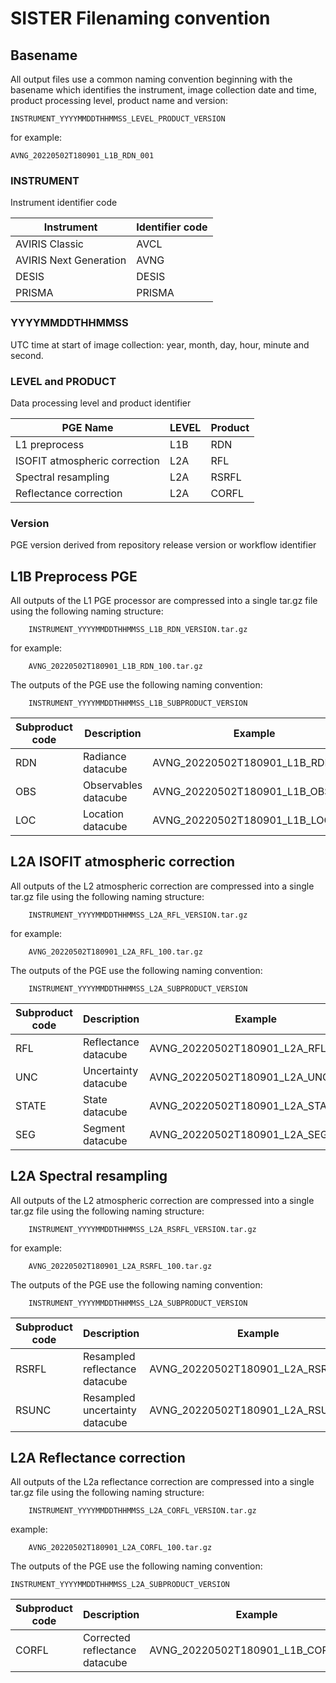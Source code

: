 # SISTER Filenaming convention

## Basename

All output files use a common naming convention beginning with the basename which identifies the instrument, image collection date and time, product processing level, product name and version:

	INSTRUMENT_YYYYMMDDTHHMMSS_LEVEL_PRODUCT_VERSION

for example:

	AVNG_20220502T180901_L1B_RDN_001

### **INSTRUMENT**
Instrument identifier code

| Instrument | Identifier code | 
| ---|---|
| AVIRIS Classic | AVCL |
| AVIRIS Next Generation| AVNG |
| DESIS | DESIS |
| PRISMA| PRISMA |
 
### **YYYYMMDDTHHMMSS** 

UTC time at start of image collection: year, month, day, hour, minute and second.
 
### LEVEL and PRODUCT
 
Data processing level and product identifier
 
| PGE Name | LEVEL | Product | 
| ---|---|---|
| L1 preprocess| L1B | RDN |
| ISOFIT atmospheric correction | L2A | RFL |
| Spectral resampling | L2A | RSRFL |
| Reflectance correction| L2A | CORFL |
 
### Version
PGE version derived from repository release version or workflow identifier
 
 
## L1B Preprocess PGE
All outputs of the L1 PGE processor are compressed into a single tar.gz file using the following naming structure:
 
 		INSTRUMENT_YYYYMMDDTHHMMSS_L1B_RDN_VERSION.tar.gz
 	
for example:

		AVNG_20220502T180901_L1B_RDN_100.tar.gz

 	
The outputs of the PGE use the following naming convention: 

		INSTRUMENT_YYYYMMDDTHHMMSS_L1B_SUBPRODUCT_VERSION
	
| Subproduct code | Description | Example |
| ---|---|---|
| RDN | Radiance datacube | AVNG\_20220502T180901\_L1B\_RDN\_100 | 
| OBS | Observables datacube | AVNG\_20220502T180901\_L1B\_OBS\_100 |
| LOC | Location datacube | AVNG\_20220502T180901\_L1B\_LOC\_100 | 


## L2A ISOFIT atmospheric correction
All outputs of the L2 atmospheric correction are compressed into a single tar.gz file using the following naming structure:
 
 	 	INSTRUMENT_YYYYMMDDTHHMMSS_L2A_RFL_VERSION.tar.gz
for example:

		AVNG_20220502T180901_L2A_RFL_100.tar.gz

The outputs of the PGE use the following naming convention: 

		INSTRUMENT_YYYYMMDDTHHMMSS_L2A_SUBPRODUCT_VERSION
	 	 
| Subproduct code | Description | Example | 
| ---|---|---|
| RFL | Reflectance datacube | AVNG\_20220502T180901\_L2A\_RFL\_100 |
| UNC | Uncertainty datacube | AVNG\_20220502T180901\_L2A\_UNC\_100 | 
| STATE | State datacube | AVNG\_20220502T180901\_L2A\_STATE\_100 | 
| SEG | Segment datacube | AVNG\_20220502T180901\_L2A\_SEG\_100 |


## L2A Spectral resampling
All outputs of the L2 atmospheric correction are compressed into a single tar.gz file using the following naming structure:
 
 	 	INSTRUMENT_YYYYMMDDTHHMMSS_L2A_RSRFL_VERSION.tar.gz
 	 	
for example:

		AVNG_20220502T180901_L2A_RSRFL_100.tar.gz

The outputs of the PGE use the following naming convention: 
 
		INSTRUMENT_YYYYMMDDTHHMMSS_L2A_SUBPRODUCT_VERSION
		
| Subproduct code | Description |  Example | 
| ---|---|---|
| RSRFL | Resampled reflectance datacube | AVNG\_20220502T180901\_L2A\_RSRFL\_100 |
| RSUNC | Resampled uncertainty datacube | AVNG\_20220502T180901\_L2A\_RSUNC\_100 |


## L2A Reflectance correction
All outputs of the L2a reflectance correction are compressed into a single tar.gz file using the following naming structure:
 
 	 	INSTRUMENT_YYYYMMDDTHHMMSS_L2A_CORFL_VERSION.tar.gz
 	 	
example:

		AVNG_20220502T180901_L2A_CORFL_100.tar.gz	

The outputs of the PGE use the following naming convention: 

	INSTRUMENT_YYYYMMDDTHHMMSS_L2A_SUBPRODUCT_VERSION
	

| Subproduct code | Description | Example | 
| ---|---|---|
| CORFL | Corrected reflectance datacube | AVNG\_20220502T180901\_L1B\_CORFL\_100 |








 
 
 